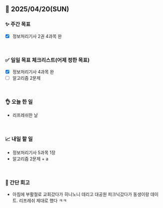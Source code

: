 ## 📅 2025/04/20(SUN)


### ✨ 주간 목표

- [x] 정보처리기사 2권 4과목 완

<br/>

### ✅ 일일 목표 체크리스트(어제 정한 목표)

- [x] 정보처리기사 4과목 완
- [ ] 알고리즘 2문제

<br/>

### 👌 오늘 한 일

- 리프레쉬한 날

<br/>

### 📈 내일 할 일

- 정보처리기사 5과목 1장
- 알고리즘 2문제 + a
  
<br/>

### 💭 간단 회고

- 아침에 부활절로 교회갔다가 히니노니 데리고 대공원 피크닉갔다가 동생이랑 데이트. 리프레쉬 제대로 했다 ㅋㅋ
